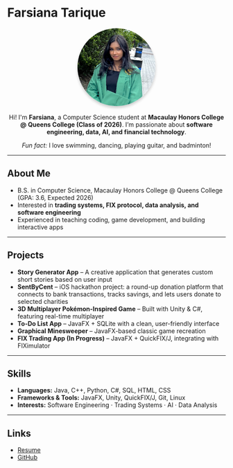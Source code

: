 #  Farsiana Tarique 

<p align="center">
  <img src="grad_photo.jpg" alt="Profile Photo" style="width:180px; height:180px; border-radius:50%; object-fit:cover; box-shadow:0px 4px 6px rgba(0,0,0,0.2);">
</p>

<p align="center">
Hi! I'm <strong>Farsiana</strong>, a Computer Science student at <strong>Macaulay Honors College @ Queens College (Class of 2026)</strong>.  
I’m passionate about <strong>software engineering, data, AI, and financial technology</strong>.  
</p>

<p align="center">
 <em>Fun fact:</em> I love swimming, dancing, playing guitar, and badminton! 
</p>

---

##  About Me
- B.S. in Computer Science, Macaulay Honors College @ Queens College (GPA: 3.6, Expected 2026)  
- Interested in **trading systems, FIX protocol, data analysis, and software engineering**  
- Experienced in teaching coding, game development, and building interactive apps  

---

##  Projects
- **Story Generator App** – A creative application that generates custom short stories based on user input  
- **SentByCent** – iOS hackathon project: a round-up donation platform that connects to bank transactions, tracks savings, and lets users donate to selected charities  
- **3D Multiplayer Pokémon-Inspired Game** – Built with Unity & C#, featuring real-time multiplayer  
- **To-Do List App** – JavaFX + SQLite with a clean, user-friendly interface  
- **Graphical Minesweeper** – JavaFX-based classic game recreation  
- **FIX Trading App (In Progress)** – JavaFX + QuickFIX/J, integrating with FIXimulator  

---

##  Skills
- **Languages:** Java, C++, Python, C#, SQL, HTML, CSS  
- **Frameworks & Tools:** JavaFX, Unity, QuickFIX/J, Git, Linux  
- **Interests:** Software Engineering · Trading Systems · AI · Data Analysis  

---

## Links
- [ Resume](https://docs.google.com/document/d/1oCkHJfe2U_B5--1k6S9QDZ4entLFpHyY/edit?usp=sharing&ouid=116983460914916306264&rtpof=true&sd=true)  
- [ GitHub](https://github.com/TARIQUEF)  
 
